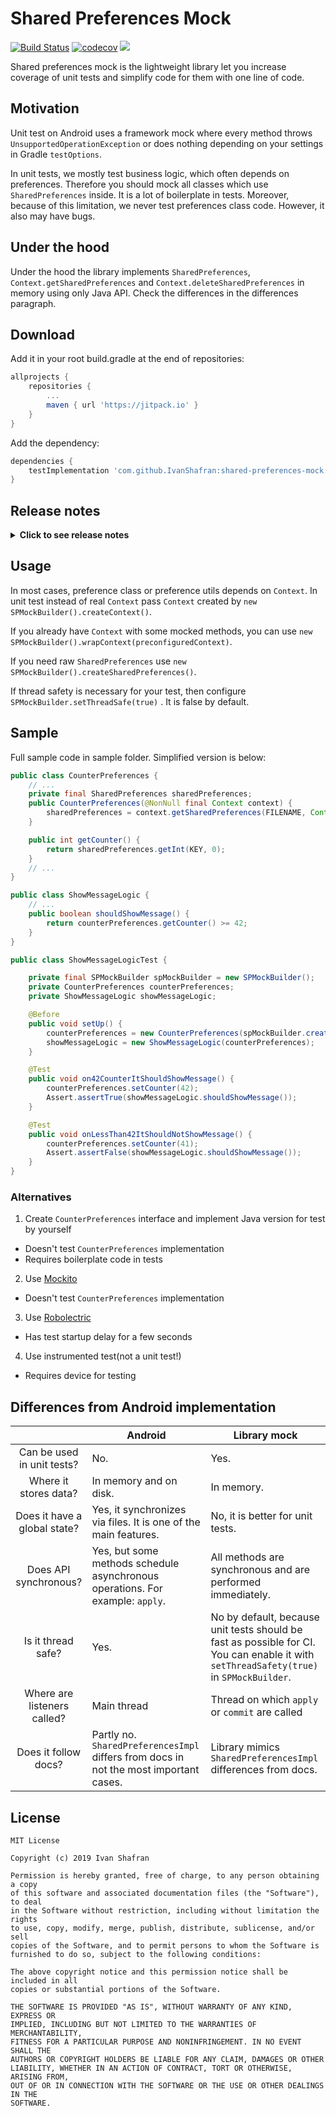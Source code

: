 # Shared Preferences Mock
[![Build Status](https://api.travis-ci.com/IvanShafran/shared-preferences-mock.svg?branch=master)](https://travis-ci.com/IvanShafran/shared-preferences-mock)
[![codecov](https://codecov.io/gh/IvanShafran/shared-preferences-mock/branch/master/graph/badge.svg)](https://codecov.io/gh/IvanShafran/shared-preferences-mock)
[![](https://jitpack.io/v/IvanShafran/shared-preferences-mock.svg)](https://jitpack.io/#IvanShafran/shared-preferences-mock)

Shared preferences mock is the lightweight library let you increase coverage of unit tests and simplify code for them with one line of code.

## Motivation

Unit test on Android uses a framework mock where every method throws `UnsupportedOperationException` or does nothing depending on your settings in Gradle `testOptions`. 

In unit tests, we mostly test business logic, which often depends on preferences. Therefore you should mock all classes which use `SharedPreferences` inside. It is a lot of boilerplate in tests. Moreover, because of this limitation, we never test preferences class code. However, it also may have bugs.

## Under the hood

Under the hood the library implements `SharedPreferences`, `Context.getSharedPreferences` and `Context.deleteSharedPreferences` in memory using only Java API. Check the differences in the differences paragraph.

## Download

Add it in your root build.gradle at the end of repositories:
```groovy
allprojects {
    repositories {
        ...
        maven { url 'https://jitpack.io' }
    }
}
```

Add the dependency:

```groovy
dependencies {
    testImplementation 'com.github.IvanShafran:shared-preferences-mock:1.1'
}
```

## Release notes

<details><summary><b>Click to see release notes</b></summary>


<b>Version 1.1</b>
    
* Android X support. Thanks to [Neal Sanche](https://github.com/nealsanche)

<b>Version 1.0</b>

* First release

</details>

## Usage


In most cases, preference class or preference utils depends on `Context`. In unit test instead of real `Context` pass `Context` created by `new SPMockBuilder().createContext()`.

If you already have `Context` with some mocked methods, you can use `new SPMockBuilder().wrapContext(preconfiguredContext)`.

If you need raw `SharedPreferences` use `new SPMockBuilder().createSharedPreferences()`.

If thread safety is necessary for your test, then configure `SPMockBuilder.setThreadSafe(true)` . It is false by default.

## Sample

Full sample code in sample folder. Simplified version is below:

```java
public class CounterPreferences {
    // ...
    private final SharedPreferences sharedPreferences;
    public CounterPreferences(@NonNull final Context context) {
        sharedPreferences = context.getSharedPreferences(FILENAME, Context.MODE_PRIVATE);
    }

    public int getCounter() {
        return sharedPreferences.getInt(KEY, 0);
    }
    // ...
}

public class ShowMessageLogic {
    // ...
    public boolean shouldShowMessage() {
        return counterPreferences.getCounter() >= 42;
    }
}

public class ShowMessageLogicTest {

    private final SPMockBuilder spMockBuilder = new SPMockBuilder();
    private CounterPreferences counterPreferences;
    private ShowMessageLogic showMessageLogic;

    @Before
    public void setUp() {
        counterPreferences = new CounterPreferences(spMockBuilder.createContext());
        showMessageLogic = new ShowMessageLogic(counterPreferences);
    }

    @Test
    public void on42CounterItShouldShowMessage() {
        counterPreferences.setCounter(42);
        Assert.assertTrue(showMessageLogic.shouldShowMessage());
    }

    @Test
    public void onLessThan42ItShouldNotShowMessage() {
        counterPreferences.setCounter(41);
        Assert.assertFalse(showMessageLogic.shouldShowMessage());
    }
}
```

### Alternatives

1. Create `CounterPreferences` interface and implement Java version for test by yourself

- Doesn't test `CounterPreferences` implementation
- Requires boilerplate code in tests

2. Use [Mockito](https://github.com/mockito/mockito)

- Doesn't test `CounterPreferences` implementation

3. Use [Robolectric](https://github.com/robolectric/robolectric)
- Has test startup delay for a few seconds

4. Use instrumented test(not a unit test!)
- Requires device for testing

## Differences from Android implementation


|                            | Android                                                                        | Library mock                                                          |
|:--------------------------:|--------------------------------------------------------------------------------|-----------------------------------------------------------------------|
| Can be used in unit tests? | No.                                                                            | Yes.                                                                  |
| Where it stores data?      | In memory and on disk.                                                         | In memory.                                                            |
| Does it have a global state? | Yes, it synchronizes via files. It is one of the main features.       | No, it is better for unit tests.                                      |
| Does API synchronous?      | Yes, but some methods schedule asynchronous operations.  For example: `apply`. | All methods are synchronous and are performed immediately.            |
| Is it thread safe?         | Yes.                                                                           | No by default, because unit tests should be fast as possible for CI. You can enable it with `setThreadSafety(true)` in `SPMockBuilder`.|
| Where are listeners called? | Main thread | Thread on which `apply` or `commit` are called |
| Does it follow docs?       | Partly no. `SharedPreferencesImpl` differs from docs in not the most important cases. | Library mimics `SharedPreferencesImpl` differences from docs.|

## License
```
MIT License

Copyright (c) 2019 Ivan Shafran

Permission is hereby granted, free of charge, to any person obtaining a copy
of this software and associated documentation files (the "Software"), to deal
in the Software without restriction, including without limitation the rights
to use, copy, modify, merge, publish, distribute, sublicense, and/or sell
copies of the Software, and to permit persons to whom the Software is
furnished to do so, subject to the following conditions:

The above copyright notice and this permission notice shall be included in all
copies or substantial portions of the Software.

THE SOFTWARE IS PROVIDED "AS IS", WITHOUT WARRANTY OF ANY KIND, EXPRESS OR
IMPLIED, INCLUDING BUT NOT LIMITED TO THE WARRANTIES OF MERCHANTABILITY,
FITNESS FOR A PARTICULAR PURPOSE AND NONINFRINGEMENT. IN NO EVENT SHALL THE
AUTHORS OR COPYRIGHT HOLDERS BE LIABLE FOR ANY CLAIM, DAMAGES OR OTHER
LIABILITY, WHETHER IN AN ACTION OF CONTRACT, TORT OR OTHERWISE, ARISING FROM,
OUT OF OR IN CONNECTION WITH THE SOFTWARE OR THE USE OR OTHER DEALINGS IN THE
SOFTWARE.
```
